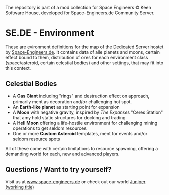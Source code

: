 The repository is part of a mod collection for Space Engineers &copy; Keen Software House, developed for Space-Engineers.de Community Server. 

SE.DE - Environment
===================

These are evironment definitions for the map of the Dedicated Server hostet by [Space-Engineers.de](https://space-engineers.de). It contains data of alle planets and moons, certain effect bound to them, distribution of ores for each environment class (space/asteroid, certain celestial bodies) and other settings, that may fit into this context.

Celestial Bodies
----------------

* A **Gas Giant** including "rings" and destruction effect on approach, primarily ment as decoration and/or challenging hot spot.
* An **Earth-like planet** as starting point for expansion
* A **Moon** with negative gravity, inspired by *The Expanse*s "Ceres Station" that amy hold static structures for docking and trading
* A **Hell Moon** offering a life-hostile environment for challenging mining operations to get seldom resources
* One or more **Custom Asteroid** templates, ment for events and/or seldom resource spots

All of these come with certain limitations to resource spawning, offering a demanding world for each, new and advanced players.

Questions / Want to try yourself?
-------------------------------

Visit us at www.space-engineers.de or check out our world [Juniper (working title)](steam://connect:213.202.230.456:27019)
